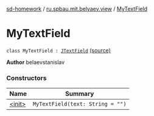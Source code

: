 [sd-homework](../../index.md) / [ru.spbau.mit.belyaev.view](../index.md) / [MyTextField](.)

# MyTextField

`class MyTextField : `[`JTextField`](http://docs.oracle.com/javase/6/docs/api/javax/swing/JTextField.html) [(source)](https://github.com/StasBel/sd-homework/blob/gRPC/src/main/kotlin/ru/spbau/mit/belyaev/view/Primitives.kt#L55)

**Author**
belaevstanislav

### Constructors

| Name | Summary |
|---|---|
| [&lt;init&gt;](-init-.md) | `MyTextField(text: String = "")` |
